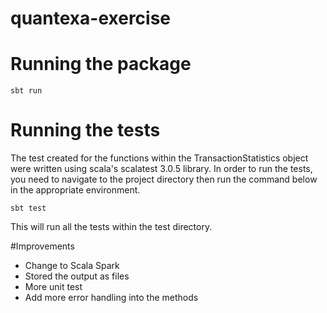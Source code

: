 # quantexa-exercise


# Running the package

```shell
sbt run
```

# Running the tests
The test created for the functions within the TransactionStatistics object were written using scala's scalatest 3.0.5
library.
In order to run the tests, you need to navigate to the project directory then run the command below in the appropriate
environment.
```shell
sbt test
```
This will run all the tests within the test directory.

#Improvements
* Change to Scala Spark
* Stored the output as files
* More unit test
* Add more error handling into the methods